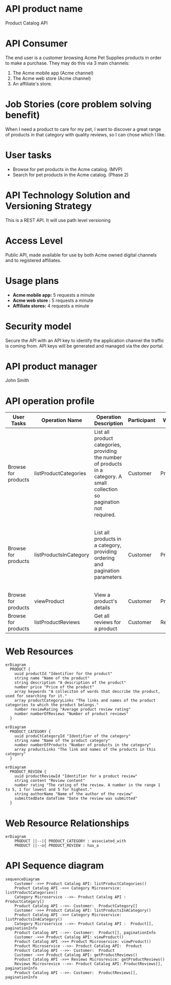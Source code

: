 


# API product name
Product Catalog API

# API Consumer
The end user is a customer browsing Acme Pet Supplies products in order to make a purchase. They may do this via 3 main channels: 
1. The Acme mobile app (Acme channel)
2. The Acme web store (Acme channel)
3. An affiliate's store. 


# Job Stories (core problem solving benefit)

When I need a product to care for my pet, I want to discover a great range of products in that category with quality reviews, so I can chose which I like.

# User tasks
- Browse for pet products in the Acme catalog. (MVP)
- Search for pet products in the Acme catalog. (Phase 2)


# API Technology Solution and Versioning Strategy
This is a REST API. It will use path level versioning 

# Access Level
Public API, made available for use by both Acme owned digital channels and to registered affiliates. 

# Usage plans
- **Acme mobile app:** 5 requests a minute
- **Acme  web store :** 5 requests a minute
- **Affiliate stores:** 4 requests a minute


# Security model
Secure the API with an API key to identify the application channel the traffic is coming from. API keys will be generated and managed via the dev portal. 

# API product manager
John Smith

# API operation profile
|User Tasks| Operation Name| Operation Description |Participant| Web Resource | Request | Response | HTTP Method| Resource Path| Response Code|   
|-----------|-----------|-----------|-----------|-----------|-----------|-----------|-----------|-----------|-----------|
|Browse for products| listProductCategories |List all product categories, providing the number of products in a category. A small collection so pagination not required.  | Customer | ProductCategory|   | ProductCategory[] | GET | /product-categories | 200 |
|Browse for products| listProductsInCategory |List all products in a category, providing ordering and pagination parameters  | Customer | ProductCategory| Product Category ID, sort by field, order direction, page size, page token (cursor) | product name, product rating, product URI, pagination info | GET | /product-categories/{productCategoryId}/products?sortBy={sortingAttribute}&orderBy={orderingDirection}&pageToken={pageToken}&maxPageSize={maxPageSize} |  200 |
|Browse for products| viewProduct |View a product's details | Customer | Product | Product ID   | Product | GET | /products/{productId} | 200 |
|Browse for products| listProductReviews |Get all reviews for a product | Customer | Reviews |   | ProductReviews[] | GET | /product-reviews |  200 |


# Web Resources

```mermaid
erDiagram
  PRODUCT { 
    uuid productId "Identifier for the product"
    string name "Name of the product"
    string description "A description of the product"
    number price "Price of the product"
    array keywords "A colleciton of words that describe the product, used for searching for it."
    array productCategoryLinks "The links and names of the product categories to which the product belongs."
    number reviewRating "Average product review rating"
    number numberOfReviews "Number of product reviews"
  }    
```

```mermaid
erDiagram  
  PRODUCT_CATEGORY {
    uuid produCtCategoryId "Identifier of the category"
    string name "Name of the product category"
    number numberOfProducts "Number of products in the category"
    array productLinks "The link and names of the products in this category"
  }
```

```mermaid
erDiagram  
  PRODUCT_REVIEW {
    uuid productReviewId "Identifier for a product review"
    string content "Review content"
    number rating "The rating of the review. A number in the range 1 to 5, 1 for lowest and 5 for highest."
    string authorName "Name of the author of the review"
    submittedDate dateTime "Date the review was submitted"
  }
```

# Web Resource Relationships

```mermaid
erDiagram
    PRODUCT ||--|{ PRODUCT_CATEGORY : associated_with
    PRODUCT ||--o{ PRODUCT_REVIEW : has_a
```


# API Sequence diagram



```mermaid 
sequenceDiagram
    Customer ->>+ Product Catalog API: listProductCategories()
    Product Catalog API ->>+ Category Microservice: listProductCategories()
    Category Microservice -->>- Product Catalog API :  ProductCategory[]
    Product Catalog API -->>- Customer:  ProductCategory[]
    Customer ->>+ Product Catalog API: listProductsInACategory()
    Product Catalog API ->>+ Category Microservice: listProductsInACategory()
    Category Microservice -->>- Product Catalog API :  Product[], paginationInfo
    Product Catalog API -->>- Customer:  Product[], paginationInfo
    Customer ->>+ Product Catalog API: viewProduct()
    Product Catalog API ->>+ Product Microservice: viewProduct()
    Product Microservice -->>- Product Catalog API:  Product
    Product Catalog API -->>- Customer:  Product
    Customer ->>+ Product Catalog API: getProductReviews()
    Product Catalog API ->>+ Reviews Microsrevice: getProductReviews()
    Reviews Microsrevice -->>- Product Catalog API: ProductReviews[], paginationInfo
    Product Catalog API -->>- Customer:  ProductReviews[], paginationInfo
   
```            







